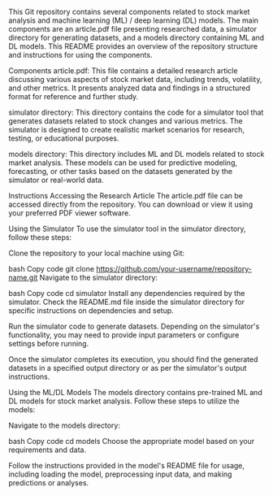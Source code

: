 This Git repository contains several components related to stock market analysis and machine learning (ML) / deep learning (DL) models. The main components are an article.pdf file presenting researched data, a simulator directory for generating datasets, and a models directory containing ML and DL models. This README provides an overview of the repository structure and instructions for using the components.

Components
article.pdf: This file contains a detailed research article discussing various aspects of stock market data, including trends, volatility, and other metrics. It presents analyzed data and findings in a structured format for reference and further study.

simulator directory: This directory contains the code for a simulator tool that generates datasets related to stock changes and various metrics. The simulator is designed to create realistic market scenarios for research, testing, or educational purposes.

models directory: This directory includes ML and DL models related to stock market analysis. These models can be used for predictive modeling, forecasting, or other tasks based on the datasets generated by the simulator or real-world data.

Instructions
Accessing the Research Article
The article.pdf file can be accessed directly from the repository. You can download or view it using your preferred PDF viewer software.

Using the Simulator
To use the simulator tool in the simulator directory, follow these steps:

Clone the repository to your local machine using Git:

bash
Copy code
git clone https://github.com/your-username/repository-name.git
Navigate to the simulator directory:

bash
Copy code
cd simulator
Install any dependencies required by the simulator. Check the README.md file inside the simulator directory for specific instructions on dependencies and setup.

Run the simulator code to generate datasets. Depending on the simulator's functionality, you may need to provide input parameters or configure settings before running.

Once the simulator completes its execution, you should find the generated datasets in a specified output directory or as per the simulator's output instructions.

Using the ML/DL Models
The models directory contains pre-trained ML and DL models for stock market analysis. Follow these steps to utilize the models:

Navigate to the models directory:

bash
Copy code
cd models
Choose the appropriate model based on your requirements and data.

Follow the instructions provided in the model's README file for usage, including loading the model, preprocessing input data, and making predictions or analyses.